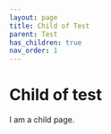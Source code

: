 ```yaml
---
layout: page
title: Child of Test
parent: Test
has_children: true
nav_order: 1
---
```


# Child of test

I am a child page.
